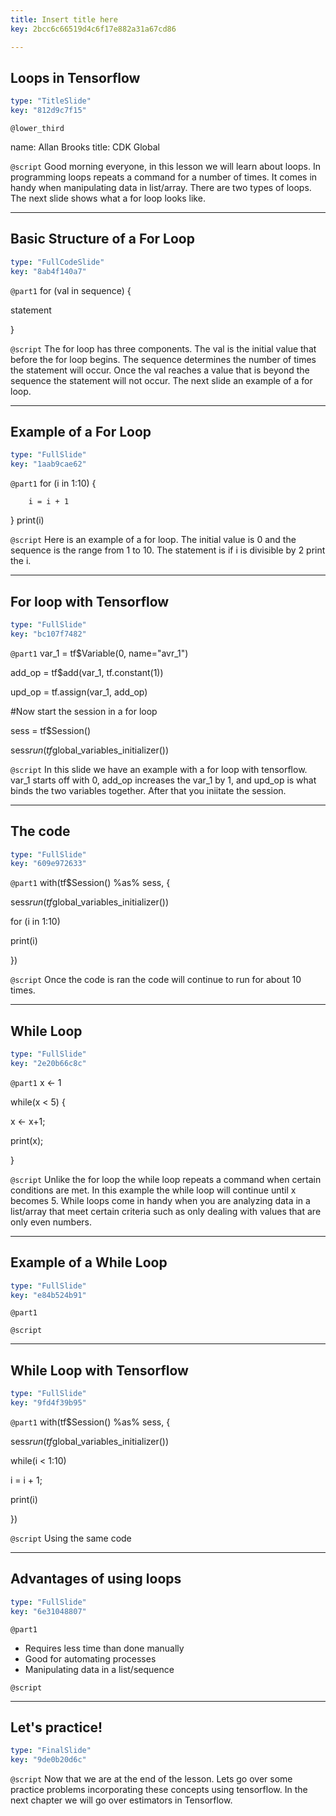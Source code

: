```yaml
---
title: Insert title here
key: 2bcc6c66519d4c6f17e882a31a67cd86

---
```

## Loops in Tensorflow

```yaml
type: "TitleSlide"
key: "812d9c7f15"
```

`@lower_third`

name: Allan Brooks
title: CDK Global


`@script`
Good morning everyone, in this lesson we will learn about loops. In programming loops repeats a command for a number of times. It comes in handy when manipulating data in list/array. There are two types of loops. The next slide shows what a for loop looks like.


---
## Basic Structure of a For Loop

```yaml
type: "FullCodeSlide"
key: "8ab4f140a7"
```

`@part1`
for (val in sequence)
{

statement

}


`@script`
The for loop has three components. The val is the initial value that before the for loop begins. The sequence determines the number of times the statement will occur. Once the val reaches a value that is beyond the sequence the statement will not occur. The next slide an example of a for loop.


---
## Example of a For Loop

```yaml
type: "FullSlide"
key: "1aab9cae62"
```

`@part1`
for (i in 1:10) {
  
    	i = i + 1
   }
   print(i)


`@script`
Here is an example of a for loop. The initial value is 0 and the sequence is the range from 1 to 10. The statement is if i is divisible by 2 print the i.


---
## For loop with Tensorflow

```yaml
type: "FullSlide"
key: "bc107f7482"
```

`@part1`
var_1 = tf$Variable(0, name="avr_1")

add_op = tf$add(var_1, tf.constant(1))

upd_op = tf.assign(var_1, add_op)


#Now start the session in a for loop

sess = tf$Session() 

sess$run(tf$global_variables_initializer())


`@script`
In this slide we have an example with a for loop with tensorflow. var_1 starts off with 0, add_op increases the var_1 by 1, and upd_op is what binds the two variables together. After that you iniitate the session.


---
## The code

```yaml
type: "FullSlide"
key: "609e972633"
```

`@part1`
with(tf$Session() %as% sess, {
  
  sess$run(tf$global_variables_initializer())
 
 for (i in 1:10)
 
 print(i)

})


`@script`
Once the code is ran the code will continue to run for about 10 times.


---
## While Loop

```yaml
type: "FullSlide"
key: "2e20b66c8c"
```

`@part1`
x <- 1

   while(x < 5) {

x <- x+1; 

print(x);

}


`@script`
Unlike the for loop the while loop repeats a command when certain conditions are met. In this example the while loop will continue until x becomes 5. While loops come in handy when you are analyzing data in a list/array that meet certain criteria such as only dealing with values that are only even numbers.


---
## Example of a While Loop

```yaml
type: "FullSlide"
key: "e84b524b91"
```

`@part1`



`@script`



---
## While Loop with Tensorflow

```yaml
type: "FullSlide"
key: "9fd4f39b95"
```

`@part1`
with(tf$Session() %as% sess, {
  
  sess$run(tf$global_variables_initializer())
 
 while(i < 1:10)
 
 i = i + 1;
 
 print(i)

})


`@script`
Using the same code


---
## Advantages of using loops

```yaml
type: "FullSlide"
key: "6e31048807"
```

`@part1`
- Requires less time than done manually
- Good for automating processes
- Manipulating data in a list/sequence


`@script`



---
## Let's practice!

```yaml
type: "FinalSlide"
key: "9de0b20d6c"
```

`@script`
Now that we are at the end of the lesson. Lets go over some practice problems incorporating these concepts using tensorflow. In the next chapter we will go over estimators in Tensorflow.

